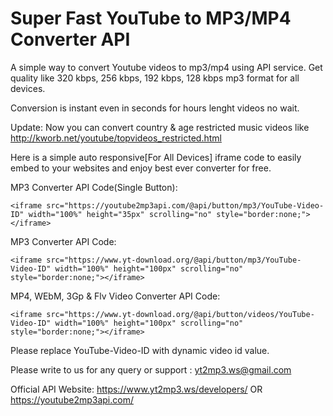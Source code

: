 # Super Fast YouTube to MP3/MP4 Converter API

A simple way to convert Youtube videos to mp3/mp4 using API service. Get quality like 320 kbps, 256 kbps, 192 kbps, 128 kbps mp3 format for all devices.

Conversion is instant even in seconds for hours lenght videos no wait.

Update: Now you can convert country & age restricted music videos like http://kworb.net/youtube/topvideos_restricted.html

Here is a simple auto responsive[For All Devices] iframe code to easily embed to your websites and enjoy best ever converter for free.

MP3 Converter API Code(Single Button):

```<iframe src="https://youtube2mp3api.com/@api/button/mp3/YouTube-Video-ID" width="100%" height="35px" scrolling="no" style="border:none;"></iframe>```

MP3 Converter API Code:

```<iframe src="https://www.yt-download.org/@api/button/mp3/YouTube-Video-ID" width="100%" height="100px" scrolling="no" style="border:none;"></iframe>```

MP4, WEbM, 3Gp & Flv Video Converter API Code:

```<iframe src="https://www.yt-download.org/@api/button/videos/YouTube-Video-ID" width="100%" height="100px" scrolling="no" style="border:none;"></iframe>```

Please replace YouTube-Video-ID with dynamic video id value.

Please write to us for any query or support : yt2mp3.ws@gmail.com

Official API Website: https://www.yt2mp3.ws/developers/ OR https://youtube2mp3api.com/
